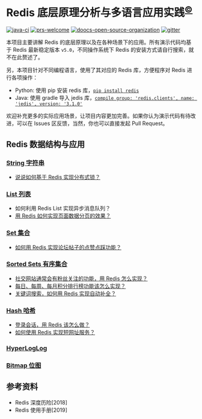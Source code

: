 # Redis 底层原理分析与多语言应用实践<sup>[©](https://github.com/yanglbme)</sup>

[![java-ci](https://github.com/yanglbme/redis-multi-programming-language-practice/workflows/Java%20CI/badge.svg)](https://github.com/yanglbme/redis-multi-programming-language-practice/actions)
[![prs-welcome](https://badgen.net/badge/PRs/welcome/green)](http://makeapullrequest.com)
[![doocs-open-source-organization](https://badgen.net/badge/organization/join%20us/cyan)](https://doocs.github.io/#/?id=how-to-join)
[![gitter](https://badgen.net/badge/gitter/chat/cyan)](https://gitter.im/doocs)

本项目主要讲解 Redis 的底层原理以及在各种场景下的应用。所有演示代码均基于 Redis 最新稳定版本 `v5.0`，不同操作系统下 Redis 的安装方式请自行搜索，就不在此赘述了。

另，本项目针对不同编程语言，使用了其对应的 Redis 库，方便程序对 Redis 进行各项操作：

- Python: 使用 pip 安装 redis 库，[`pip install redis`](https://pypi.org/project/redis/)
- Java: 使用 gradle 导入 jedis 库，[`compile group: 'redis.clients', name: 'jedis', version: '3.1.0'`](https://mvnrepository.com/artifact/redis.clients/jedis/3.1.0)

欢迎补充更多的实际应用场景，让项目内容更加完善。如果你认为演示代码有待改进，可以在 Issues 区反馈，当然，你也可以直接发起 Pull Request。

## Redis 数据结构与应用

### [String 字符串](/docs/redis-string-introduction.md)

- [说说如何基于 Redis 实现分布式锁？](/docs/redis-distributed-lock.md)

### [List 列表](/docs/redis-list-introduction.md)

- 如何利用 Redis List 实现异步消息队列？
- [用 Redis 如何实现页面数据分页的效果？](/docs/redis-list-paginate.md)

### [Set 集合](/docs/redis-set-introduction.md)

- [如何用 Redis 实现论坛帖子的点赞点踩功能？](/docs/redis-set-like-and-dislike.md)

### [Sorted Sets 有序集合](/docs/redis-sorted-set-introduction.md)

- [社交网站通常会有粉丝关注的功能，用 Redis 怎么实现？](/docs/redis-sorted-set-sns-follow.md)
- [每日、每周、每月积分排行榜功能该怎么实现？](/docs/redis-sorted-set-ranking-or-trending-list.md)
- [关键词搜索，如何用 Redis 实现自动补全？](/docs/redis-sorted-set-auto-complete.md)

### [Hash 哈希](/docs/redis-hash-introduction.md)

- [登录会话，用 Redis 该怎么做？](/docs/redis-hash-session-token.md)
- [如何使用 Redis 实现短网址服务？](/docs/redis-hash-shorten-url.md)

### [HyperLogLog](/docs/redis-hyperLogLog-introduction.md)

### [Bitmap 位图](/docs/redis-bitmap-introduction.md)

## 参考资料

- Redis 深度历险[2018]
- Redis 使用手册[2019]
